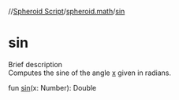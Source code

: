 //[Spheroid Script](../index.md)/[spheroid.math](index.md)/[sin](sin.md)



# sin  
 
Brief description  
Computes the sine of the angle [x]() given in radians.  
  
  
fun [sin](sin.md)(x: Number): Double  




